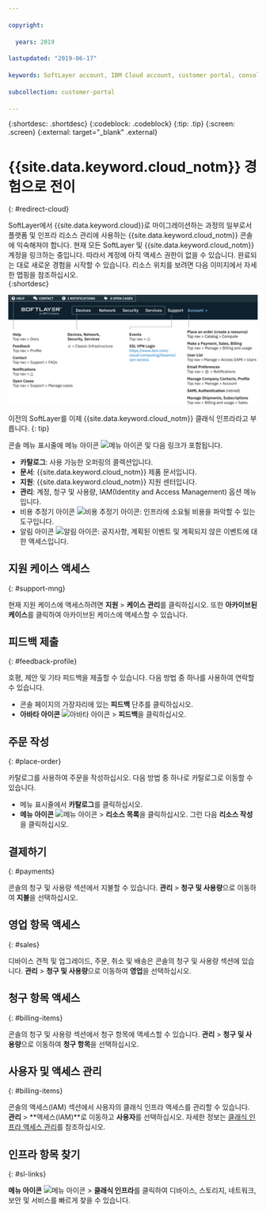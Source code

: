 ```yaml
---

copyright:

  years: 2019

lastupdated: "2019-06-17"

keywords: SoftLayer account, IBM Cloud account, customer portal, console

subcollection: customer-portal 

---
```


{:shortdesc: .shortdesc}
{:codeblock: .codeblock}
{:tip: .tip}
{:screen: .screen}
{:external: target="_blank" .external}


# {{site.data.keyword.cloud_notm}} 경험으로 전이
{: #redirect-cloud}

SoftLayer에서 {{site.data.keyword.cloud}}로 마이그레이션하는 과정의 일부로서 플랫폼 및 인프라 리소스 관리에 사용하는 {{site.data.keyword.cloud_notm}} 콘솔에 익숙해져야 합니다. 현재 모든 SoftLayer 및 {{site.data.keyword.cloud_notm}} 계정을 링크하는 중입니다. 따라서 계정에 아직 액세스 권한이 없을 수 있습니다. 완료되는 대로 새로운 경험을 시작할 수 있습니다. 리소스 위치를 보려면 다음 이미지에서 자세한 맵핑을 참조하십시오.  
{:shortdesc}

![SoftLayer 맵핑](images/Softlayer-mapping@2x.svg "SoftLayer 리소스를 찾는 방법")

이전의 SoftLayer를 이제 {{site.data.keyword.cloud_notm}} 클래식 인프라라고 부릅니다.
{: tip}

콘솔 메뉴 표시줄에 메뉴 아이콘 ![메뉴 아이콘](../icons/icon_hamburger.svg) 및 다음 링크가 포함됩니다. 

  * **카탈로그**: 사용 가능한 오퍼링의 콜렉션입니다. 
  * **문서**: {{site.data.keyword.cloud_notm}} 제품 문서입니다. 
  * **지원**: {{site.data.keyword.cloud_notm}} 지원 센터입니다. 
  * **관리**: 계정, 청구 및 사용량, IAM(Identity and Access Management) 옵션 메뉴입니다. 
  * 비용 추정기 아이콘 ![비용 추정기 아이콘](../icons/Estimator.svg): 인프라에 소요될 비용을 파악할 수 있는 도구입니다.
  * 알림 아이콘 ![알림 아이콘](../icons/Notification.svg): 공지사항, 계획된 이벤트 및 계획되지 않은 이벤트에 대한 액세스입니다.

## 지원 케이스 액세스
{: #support-mng}

현재 지원 케이스에 액세스하려면 **지원** > **케이스 관리**를 클릭하십시오. 또한 **아카이브된 케이스**를 클릭하여 아카이브된 케이스에 액세스할 수 있습니다.

## 피드백 제출
{: #feedback-profile}

호평, 제안 및 기타 피드백을 제출할 수 있습니다. 다음 방법 중 하나를 사용하여 연락할 수 있습니다.

  * 콘솔 페이지의 가장자리에 있는 **피드백** 단추를 클릭하십시오. 
  * **아바타 아이콘** ![아바타 아이콘](../icons/i-avatar-icon.svg) > **피드백**을 클릭하십시오. 

## 주문 작성
{: #place-order}

카탈로그를 사용하여 주문을 작성하십시오. 다음 방법 중 하나로 카탈로그로 이동할 수 있습니다.

  * 메뉴 표시줄에서 **카탈로그**를 클릭하십시오.
  * **메뉴 아이콘** ![메뉴 아이콘](../icons/icon_hamburger.svg) > **리소스 목록**을 클릭하십시오. 그런 다음 **리소스 작성**을 클릭하십시오.

## 결제하기
{: #payments}

콘솔의 청구 및 사용량 섹션에서 지불할 수 있습니다. **관리** > **청구 및 사용량**으로 이동하여 **지불**을 선택하십시오. 

## 영업 항목 액세스
{: #sales}

디바이스 견적 및 업그레이드, 주문, 취소 및 배송은 콘솔의 청구 및 사용량 섹션에 있습니다. **관리** > **청구 및 사용량**으로 이동하여 **영업**을 선택하십시오. 

## 청구 항목 액세스
{: #billing-items}

콘솔의 청구 및 사용량 섹션에서 청구 항목에 액세스할 수 있습니다. **관리** > **청구 및 사용량**으로 이동하여 **청구 항목**을 선택하십시오.

## 사용자 및 액세스 관리
{: #billing-items}

콘솔의 액세스(IAM) 섹션에서 사용자의 클래식 인프라 액세스를 관리할 수 있습니다. **관리** > **액세스(IAM)**로 이동하고 **사용자**를 선택하십시오. 자세한 정보는 [클래식 인프라 액세스 관리](/docs/iam?topic=iam-mngclassicinfra)를 참조하십시오.

## 인프라 항목 찾기
{: #sl-links}

**메뉴 아이콘** ![메뉴 아이콘](../icons/icon_hamburger.svg) > **클래식 인프라**를 클릭하여 디바이스, 스토리지, 네트워크, 보안 및 서비스를 빠르게 찾을 수 있습니다. 

  
















